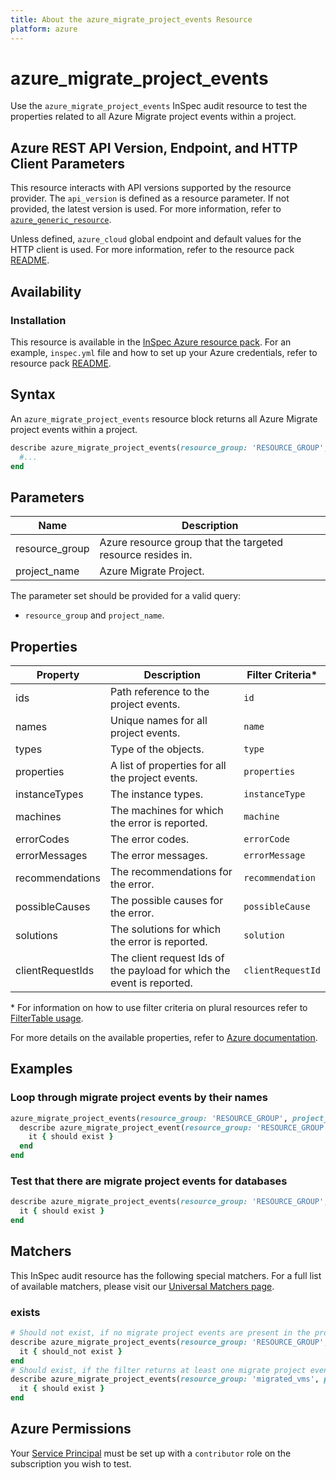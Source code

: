 ```yaml
---
title: About the azure_migrate_project_events Resource
platform: azure
---
```


# azure_migrate_project_events

Use the `azure_migrate_project_events` InSpec audit resource to test the properties related to all Azure Migrate project events within a project.

## Azure REST API Version, Endpoint, and HTTP Client Parameters

This resource interacts with API versions supported by the resource provider. The `api_version` is defined as a resource parameter. If not provided, the latest version is used. For more information, refer to [`azure_generic_resource`](azure_generic_resource.md).

Unless defined, `azure_cloud` global endpoint and default values for the HTTP client is used. For more information, refer to the resource pack [README](../../README.md).

## Availability

### Installation

This resource is available in the [InSpec Azure resource pack](https://github.com/inspec/inspec-azure). For an example, `inspec.yml` file and how to set up your Azure credentials, refer to resource pack [README](../../README.md#Service-Principal).

## Syntax

An `azure_migrate_project_events` resource block returns all Azure Migrate project events within a project.

```ruby
describe azure_migrate_project_events(resource_group: 'RESOURCE_GROUP', project_name: 'PROJECT_NAME') do
  #...
end
```

## Parameters

| Name           | Description                                                                      |
|----------------|----------------------------------------------------------------------------------|
| resource_group | Azure resource group that the targeted resource resides in.                      |
| project_name   | Azure Migrate Project.                                                           |

The parameter set should be provided for a valid query:

- `resource_group` and `project_name`.

## Properties

|Property                        | Description                                                            | Filter Criteria<superscript>*</superscript> |
|--------------------------------|------------------------------------------------------------------------|------------------|
| ids                            | Path reference to the project events.                                  | `id`             |
| names                          | Unique names for all project events.                                   | `name`           |
| types                          | Type of the objects.                                                   | `type`           |
| properties                     | A list of properties for all the project events.                       | `properties`     |
| instanceTypes                  | The instance types.                                                    | `instanceType`   |
| machines                       | The machines for which the error is reported.                          | `machine`        |
| errorCodes                     | The error codes.                                                       | `errorCode`      |
| errorMessages                  | The error messages.                                                    | `errorMessage`   |
| recommendations                | The recommendations for the error.                                     | `recommendation` |
| possibleCauses                 | The possible causes for the error.                                     | `possibleCause`  |
| solutions                      | The solutions for which the error is reported.                         | `solution`       |
| clientRequestIds               | The client request Ids of the payload for which the event is reported. | `clientRequestId` |

<superscript>*</superscript> For information on how to use filter criteria on plural resources refer to [FilterTable usage](https://github.com/inspec/inspec/blob/master/dev-docs/filtertable-usage.md).

For more details on the available properties, refer to [Azure documentation](https://docs.microsoft.com/en-us/rest/api/migrate/projects/events/enumerate-events).

## Examples

### Loop through migrate project events by their names

```ruby
azure_migrate_project_events(resource_group: 'RESOURCE_GROUP', project_name: 'PROJECT_NAME').names.each do |name|
  describe azure_migrate_project_event(resource_group: 'RESOURCE_GROUP', project_name: 'PROJECT_NAME', name: name) do
    it { should exist }
  end
end
```

### Test that there are migrate project events for databases

```ruby
describe azure_migrate_project_events(resource_group: 'RESOURCE_GROUP', project_name: 'PROJECT_NAME').where(instanceType: 'Databases') do
  it { should exist }
end
```

## Matchers

This InSpec audit resource has the following special matchers. For a full list of available matchers, please visit our [Universal Matchers page](https://www.inspec.io/docs/reference/matchers/).

### exists

```ruby
# Should not exist, if no migrate project events are present in the project and in the resource group
describe azure_migrate_project_events(resource_group: 'RESOURCE_GROUP', project_name: 'PROJECT_NAME') do
  it { should_not exist }
end
# Should exist, if the filter returns at least one migrate project events in the project and in the resource group
describe azure_migrate_project_events(resource_group: 'migrated_vms', project_name: 'zoneA_migrate_project') do
  it { should exist }
end
```

## Azure Permissions

Your [Service Principal](https://docs.microsoft.com/en-us/azure/azure-resource-manager/resource-group-create-service-principal-portal) must be set up with a `contributor` role on the subscription you wish to test.
